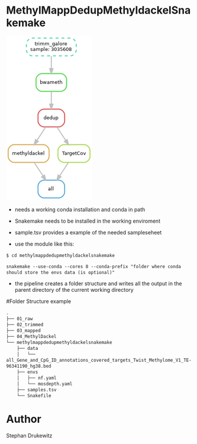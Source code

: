 # MethylMappDedupMethyldackelSnakemake
![alt text](dag.png)
* needs a working conda installation and conda in path

* Snakemake needs to be installed in the working enviroment

* sample.tsv provides a example of the needed sampleseheet

* use the module like this:

```
$ cd methylmappdedupmethyldackelsnakemake
```


```
snakemake --use-conda --cores 8 --conda-prefix "folder where conda should store the envs data (is optional)"

```


* the pipeline creates a folder structure and writes all the output in the parent directory of the current working directory 

#Folder Structure example
```
.
├── 01_raw
├── 02_trimmed
├── 03_mapped
├── 04_MethylDackel
└── methylmappdedupmethyldackelsnakemake
    ├── data
    │   └── all_Gene_and_CpG_ID_annotations_covered_targets_Twist_Methylome_V1_TE-96341190_hg38.bed
    ├── envs
    │   ├── nf.yaml
    │   └── mosdepth.yaml
    ├── samples.tsv
    └── Snakefile
```
# Author
Stephan Drukewitz 


